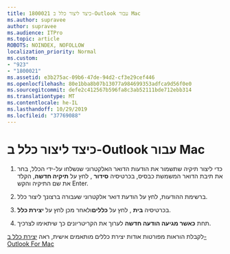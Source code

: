```yaml
---
title: 1800021 כיצד ליצור כלל ב-Outlook עבור Mac
ms.author: supravee
author: supravee
ms.audience: ITPro
ms.topic: article
ROBOTS: NOINDEX, NOFOLLOW
localization_priority: Normal
ms.custom:
- "923"
- "1800021"
ms.assetid: e3b275ac-09b6-47de-94d2-cf3e29cef446
ms.openlocfilehash: 80e1bba8b07b13077a984699353adfca9d56f0e0
ms.sourcegitcommit: defe2c412567b596fa8c3ab52111bde712ebb314
ms.translationtype: MT
ms.contentlocale: he-IL
ms.lasthandoff: 10/29/2019
ms.locfileid: "37769088"
---
```

# <a name="how-to-create-a-rule-in-outlook-for-mac"></a>כיצד ליצור כלל ב-Outlook עבור Mac

1. כדי ליצור תיקיה שתשמור את הודעות הדואר האלקטרוני שנשלחו על-ידי הכלל, בחר את תיבת הדואר המשמשת כבסיס, בכרטיסיה **סידור** , לחץ על **תיקיה חדשה**, הקלד את שם התיקיה והקש Enter.

2. ברשימת ההודעות, לחץ על הודעת דואר אלקטרוני שעבורה ברצונך ליצור כלל.

3. בכרטיסיה **בית** , לחץ על **כללים**ולאחר מכן לחץ על **יצירת כלל**.

4. תחת **כאשר מגיעה הודעה חדשה** לערוך את הקריטריונים כך שיתאימו לצרכיך. 

לקבלת הוראות מפורטות אודות יצירת כללים מותאמים אישית, ראה [יצירת כלל ב-Outlook For Mac](https://aka.ms/AA1uy0v)
  